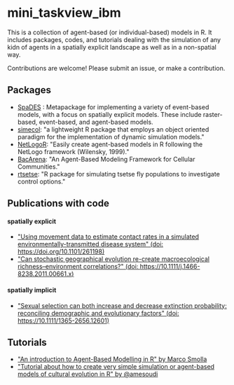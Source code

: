 # mini_taskview_ibm

This is a collection of agent-based (or individual-based) models in R. It includes packages, codes, and tutorials dealing with the simulation of any kidn of agents in a spatially explicit landscape as well as in a non-spatial way. 

Contributions are welcome! Please submit an issue, or make a contribution. 

## Packages
- [SpaDES](https://github.com/PredictiveEcology/SpaDES) : Metapackage for implementing a variety of event-based models, with a focus on spatially explicit models. These include raster-based, event-based, and agent-based models.
- [simecol](http://simecol.r-forge.r-project.org/): "a lightweight R package that employs an object oriented paradigm for the implementation of dynamic simulation models."
- [NetLogoR](https://github.com/PredictiveEcology/NetLogoR): "Easily create agent-based models in R following the NetLogo framework (Wilensky, 1999)."
- [BacArena](https://cran.r-project.org/web/packages/BacArena/): "An Agent-Based Modeling Framework for Cellular Communities."
- [rtsetse](https://github.com/AndySouth/rtsetse): "R package for simulating tsetse fly populations to investigate control options."


## Publications with code

#### spatially explicit
- ["Using movement data to estimate contact rates in a simulated environmentally-transmitted disease system" (doi: https://doi.org/10.1101/261198)](https://github.com/doughertyeric/Anthrax_Sim) 
- ["Can stochastic geographical evolution re-create macroecological richness–environment correlations?" (doi: https://10.1111/j.1466-8238.2011.00661.x)](http://binarystore.wiley.com/store/10.1111/j.1466-8238.2011.00661.x/asset/supinfo/GEB_661_sm_AppendixS2.R?v=1&s=dba917a7068184d35d109b6af1b238a5aa45115d)

#### spatially implicit
- ["Sexual selection can both increase and decrease extinction probability: reconciling demographic and evolutionary factors" (doi: https://10.1111/1365-2656.12601)](http://onlinelibrary.wiley.com/doi/10.1111/1365-2656.12601/abstract)

## Tutorials
- ["An introduction to Agent-Based Modelling in R" by Marco Smolla](https://marcosmolla.wordpress.com/2015/07/16/an-introduction-to-agent-based-modelling-in-r/)
- ["Tutorial about how to create very simple simulation or agent-based models of cultural evolution in R" by @amesoudi](https://github.com/amesoudi/cultural_evolution_ABM_tutorial)

